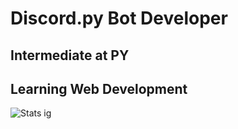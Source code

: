 # Discord.py Bot Developer
## Intermediate at PY
## Learning Web Development
![Stats ig](https://github-readme-stats.vercel.app/api?username=Screamz2k&show_icons=true&theme=dark)
